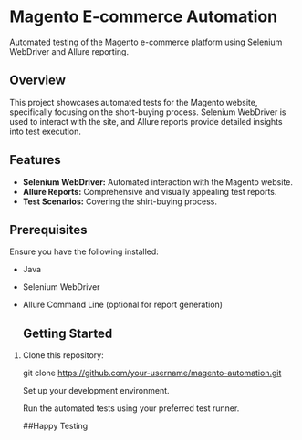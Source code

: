 # Magento E-commerce Automation

Automated testing of the Magento e-commerce platform using Selenium WebDriver and Allure reporting.


## Overview

This project showcases automated tests for the Magento website, specifically focusing on the short-buying process.
Selenium WebDriver is used to interact with the site, and Allure reports provide detailed insights into test execution.

## Features

- **Selenium WebDriver:** Automated interaction with the Magento website.
- **Allure Reports:** Comprehensive and visually appealing test reports.
- **Test Scenarios:** Covering the shirt-buying process.

## Prerequisites

Ensure you have the following installed:

- Java
- Selenium WebDriver
- Allure Command Line (optional for report generation)

  ## Getting Started

1. Clone this repository:

   git clone https://github.com/your-username/magento-automation.git

   Set up your development environment.

   Run the automated tests using your preferred test runner.

   ##Happy Testing
